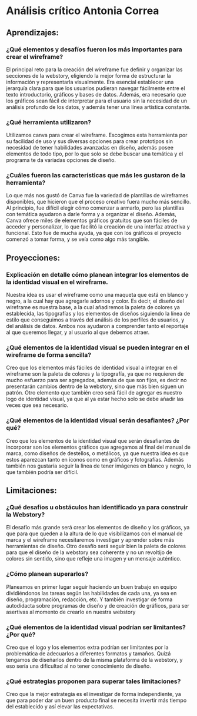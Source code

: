 # Análisis crítico Antonia Correa
## Aprendizajes: 
### ¿Qué elementos y desafíos fueron los más importantes para crear el wireframe?
El principal reto para la creación del wireframe fue definir y organizar las secciones de la webstory, eligiendo la mejor forma de estructurar la información y representarla visualmente. Era esencial establecer una jerarquía clara para que los usuarios pudieran navegar fácilmente entre el texto introductorio, gráficos y bases de datos. Además, era necesario que los gráficos sean fácil de interpretar para el usuario sin la necesidad de un análisis profundo de los datos, y además tener una línea artística constante.
### ¿Qué herramienta utilizaron?
Utilizamos canva para crear el wireframe. Escogimos esta herramienta por su facilidad de uso y sus diversas opciones para crear prototipos sin necesidad de tener habilidades avanzadas en diseño, además posee elementos de todo tipo, por lo que solo se debe buscar una temática y el programa te da variadas opciones de diseño.
### ¿Cuáles fueron las características que más les gustaron de la herramienta?
Lo que más nos gustó de Canva fue la variedad de plantillas de wireframes disponibles, que hicieron que el proceso creativo fuera mucho más sencillo. Al principio, fue difícil elegir cómo comenzar a armarlo, pero las plantillas con temática ayudaron a darle forma y a organizar el diseño. Además, Canva ofrece miles de elementos gráficos gratuitos que son fáciles de acceder y personalizar, lo que facilitó la creación de una interfaz atractiva y funcional. Esto fue de mucha ayuda, ya que con los gráficos el proyecto comenzó a tomar forma, y se veía como algo más tangible.

## Proyecciones: 
### Explicación en detalle cómo planean integrar los elementos de la identidad visual en el wireframe. 
Nuestra idea es usar el wireframe como una maqueta que está en blanco y negro, a la cual hay que agregarle adornos y color. Es decir, el diseño del wireframe es nuestra base, a la cual añadiremos la paleta de colores ya establecida, las tipografías y los elementos de diseños siguiendo la línea de estilo que conseguimos a través del análisis de los perfiles de usuarios, y del análisis de datos. Ambos nos ayudaron a comprender tanto el reportaje al que queremos llegar, y al usuario al que debemos atraer.
### ¿Qué elementos de la identidad visual se pueden integrar en el wireframe de forma sencilla?
Creo que los elementos más fáciles de identidad visual a integrar en el wireframe son la paleta de colores y la tipografía, ya que no requieren de mucho esfuerzo para ser agregados, además de que son fijos, es decir no presentarán cambios dentro de la webstory, sino que más bien siguen un patrón. Otro elemento que también creo será fácil de agregar es nuestro logo de identidad visual, ya que al ya estar hecho solo se debe añadir las veces que sea necesario.
### ¿Qué elementos de la identidad visual serán desafiantes? ¿Por qué?
Creo que los elementos de la identidad visual que serán desafiantes de incorporar son los elementos gráficos que agregamos al final del manual de marca, como diseños de destellos, o metálicos, ya que nuestra idea es que estos aparezcan tanto en íconos como en gráficos y fotografías. Además también nos gustaría seguir la línea de tener imágenes en blanco y negro, lo que también podría ser difícil.

## Limitaciones:
### ¿Qué desafíos u obstáculos han identificado ya para construir la Webstory?
El desafío más grande será crear los elementos de diseño y los gráficos, ya que para que queden a la altura de lo que visibilizamos con el manual de marca y el wireframe necesitaremos investigar y aprender sobre más herramientas de diseño.
Otro desafío será seguir bien la paleta de colores para que el diseño de la webstory sea coherente y no un revoltijo de colores sin sentido, sino que refleje una imagen y un mensaje auténtico. 
### ¿Cómo planean superarlos? 
Planeamos en primer lugar seguir haciendo un buen trabajo en equipo dividiéndonos las tareas según las habilidades de cada una, ya sea en diseño, programación, redacción, etc. Y también investigar de forma autodidacta sobre programas de diseño y de creación de gráficos, para ser asertivas al momento de crearlo en nuestra webstory
### ¿Qué elementos de la identidad visual podrían ser limitantes? ¿Por qué? 
Creo que el logo y los elementos extra podrían ser limitantes por la problemática de adecuarlos a diferentes formatos y tamaños. Quizá tengamos de diseñarlos dentro de la misma plataforma de la webstory, y eso sería una dificultad al no tener conocimiento de diseño.
### ¿Qué estrategias proponen para superar tales limitaciones?
Creo que la mejor estrategia es el investigar de forma independiente, ya que para poder dar un buen producto final se necesita invertir más tiempo del establecido y así elevar las expectativas. 
